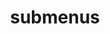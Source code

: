 ---
layout: page
title: submenus
nav: true
nav_order: 6
dropdown: false
children: 
    - title: Publications
      permalink: /publications/
    - title: divider
    - title: Teaching
      permalink: /teaching/
---
